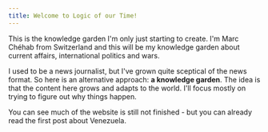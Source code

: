 ```yaml
---
title: Welcome to Logic of our Time!
---
```

This is the knowledge garden I'm only just starting to create. I'm Marc Chéhab from Switzerland and this will be my knowledge garden about current affairs, international politics and wars.

I used to be a news journalist, but I've grown quite sceptical of the news format. So here is an alternative approach: **a knowledge garden**. The idea is that the content here grows and adapts to the world. I'll focus mostly on trying to figure out why things happen.

You can see much of the website is still not finished - but you can already read the first post about Venezuela.